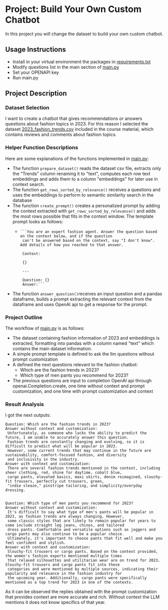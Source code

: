 # Project: Build Your Own Custom Chatbot
In this project you will change the dataset to build your own custom chatbot.
## Usage Instructions

* Install in your virtual environment the packages in [requirements.txt](requirements.txt)
* Modify questions list in the main section of [main.py](main.py)
* Set your OPENAPI key
* Run main.py
## Project Description

### Dataset Selection
I want to create a chatbot that gives recommendations or answers questions about fashion topics in 2023.
For this reason I selected the dataset [2023_fashion_trends.csv](2023_fashion_trends.csv) included in the course material, which contains reviews and comments about fashion topics.

### Helper Function Descriptions
Here are some explanations of the functions implemented in [main.py](main.py):
* The function ```prepare_dataset()``` reads the dataset csv file, extracts only the "Trends" column renaming it to "text", computes each row text embeddings and adds them to a column "embeddings" for later use in context search.
* The function ```get_rows_sorted_by_relevance()``` receives a questions and uses the embeddings to perform to semantic similarity search in the database
* The function ```create_prompt()``` creates a personalized prompt by adding the context extracted with ```get_rows_sorted_by_relevance()``` and adds the most rows possible that fits in the context window. The template prompt looks as follows: 
  *     ```You are an expert fashion agent. Answer the question based on the context below, and if the question
         can't be answered based on the context, say "I don't know". Add details of how you reached to that answer.
        
         Context: 
        
         {}
        
         ---
        
         Question: {}
         Answer:```
* The function ```answer_question()```receives an input question and a pandas dataframe, builds a prompt extracting the relevant context from the dataframe and uses OpenAI api to get a response for the prompt.

### Project Outline
The workflow of  [main.py](main.py) is as follows:
* The dataset containing fashion information of 2023 and embeddings is extracted, formatting into pandas with a column named "text" which contains the main dataset information.
* A simple prompt template is defined to ask the llm questions without prompt customization
* A defined the next questions relevant to the fashion chatbot:
  * Which are the fashion trends in 2023?
  * Which type of men pants you recommend for 2023?
* The previous questions are input to completion OpenAI api through openai.Completion.create, one time without context and prompt customization, and one time with prompt customization and context

### Result Analysis
I got the next outputs:
```
Question: Which are the fashion trends in 2023?
Answer without context and customization:
 Unfortunately, as someone who lacks the ability to predict the future, I am unable to accurately answer this question.
 Fashion trends are constantly changing and evolving, so it is difficult to predict what will be popular in 2023.
 However, some current trends that may continue in the future are sustainability, comfort-focused fashion, and diversity
 and inclusivity in the industry.
Answer with context and customization:
 There are several fashion trends mentioned in the context, including sheer clothing, red, shine for daytime, cobalt blue,
 cargo pants, elevated basics, maxi skirts, denim reimagined, slouchy-fit trousers, perfectly cut trousers, green,
 "indie sleaze," pinstripe tailoring, and simplicity/everyday dressing.


Question: Which type of men pants you recommend for 2023?
Answer without context and customization:
 It's difficult to say what type of men's pants will be popular in 2023, as fashion trends are always changing. However,
 some classic styles that are likely to remain popular for years to come include straight leg jeans, chinos, and tailored
 dress pants. Comfortable and versatile options such as joggers and cargo pants may also continue to be a popular choice.
 Ultimately, it's important to choose pants that fit well and make you feel confident and stylish.
Answer with context and customization:
 Slouchy-fit trousers or cargo pants. Based on the context provided, the women's fashion experts mentioned multiple times
 that relaxed silhouettes and utilitarian wear are on trend for 2023. Slouchy-fit trousers and cargo pants fit into these
 categories and were mentioned by multiple sources, indicating their popularity and relevance in the fashion industry for
 the upcoming year. Additionally, cargo pants were specifically mentioned as a top trend for 2023 in one of the contexts.
```
As it can be observed the replies obtained with the prompt customization that provides context are more accurate and rich. Without context the LLM mentions it does not know specifics of that year. 
